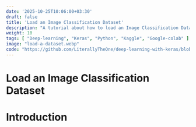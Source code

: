 ```yaml
---
date: '2025-10-25T10:06:00+03:30'
draft: false
title: 'Load an Image Classification Dataset'
description: "A tutorial about how to load an Image Classification Dataset"
weight: 10
tags: [ "Deep-learning", "Keras", "Python", "Kaggle", "Google-colab" ]
image: "load-a-dataset.webp"
code: "https://github.com/LiterallyTheOne/deep-learning-with-keras/blob/master/src/1-load-a-dataset/a1-load-a-dataset.ipynb"
---
```


# Load an Image Classification Dataset

# Introduction